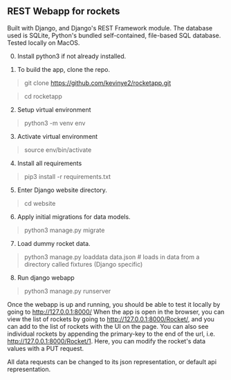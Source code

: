 ## REST Webapp for rockets

Built with Django, and Django's REST Framework module. The database used is SQLite, Python's bundled self-contained, file-based SQL database. Tested locally on MacOS.

0. Install python3 if not already installed.

1. To build the app, clone the repo.
> git clone https://github.com/kevinye2/rocketapp.git 

> cd rocketapp

2. Setup virtual environment
> python3 -m venv env

3. Activate virtual environment
> source env/bin/activate

4. Install all requirements
> pip3 install -r requirements.txt

5. Enter Django website directory.
> cd website

6. Apply initial migrations for data models.
> python3 manage.py migrate

7. Load dummy rocket data.
> python3 manage.py loaddata data.json # loads in data from a directory called fixtures (Django specific)

8. Run django webapp
> python3 manage.py runserver

Once the webapp is up and running, you should be able to test it locally by going to http://127.0.0.1:8000/
When the app is open in the browser, you can view the list of rockets by going to http://127.0.0.1:8000/Rocket/, and you can add to the list of rockets with the UI on the page.
You can also see individual rockets by appending the primary-key to the end of the url, i.e. http://127.0.0.1:8000/Rocket/1. Here, you can modify the rocket's data values with a PUT request.

All data requests can be changed to its json representation, or default api representation. 